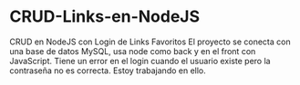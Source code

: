 # CRUD-Links-en-NodeJS
CRUD en NodeJS con Login de Links Favoritos
El proyecto se conecta con una base de datos MySQL, usa node como back y en el front con JavaScript.
Tiene un error en el login cuando el usuario existe pero la contraseña no es correcta. Estoy trabajando en ello.
